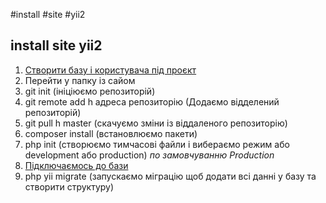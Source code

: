#install #site #yii2

## install site yii2 

1. [Створити базу і користувача під проєкт](obsidian://open?vault=Lib&file=create%20new%20database%20and%20user)
2. Перейти у папку із сайом 
3. git init (ініціюємо репозиторій)
4. git remote add h адреса репозиторію (Додаємо відделений репозиторій)
5. git pull h master (скачуємо зміни із віддаленого репозиторію)
6. composer install (встановлюємо пакети)
7. php init (створюємо тимчасові файли і вибераємо режим або development або production) *по замовчуванню Production*
8. [Підключаємось до бази](obsidian://open?vault=Lib&file=connect%20yii2%20advanced%20to%20db)
9. php yii migrate (запускаємо міграцію щоб додати всі данні у базу та створити структуру)
